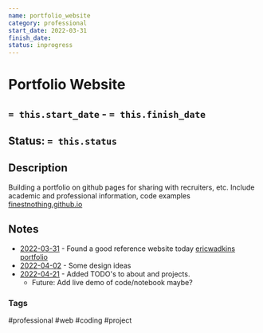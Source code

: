```yaml
---
name: portfolio_website
category: professional
start_date: 2022-03-31
finish_date:
status: inprogress
---
```

# Portfolio Website
## `= this.start_date` - `= this.finish_date`
## Status: `= this.status`
## Description
Building a portfolio on github pages for sharing with recruiters, etc.
Include academic and professional information, code examples
[finestnothing.github.io](https://finestnothing.github.io/)

## Notes
- [2022-03-31](../Daily_Notes/2022-03-31.md) - Found a good reference website today [ericwadkins portfolio](http://www.ericwadkins.com/)
- [2022-04-02](../Daily_Notes/2022-04-02.md) - Some design ideas
- [2022-04-21](../Daily_Notes/2022-04-21.md) - Added TODO's to about and projects.
	- Future: Add live demo of code/notebook maybe?


### Tags
#professional #web #coding #project